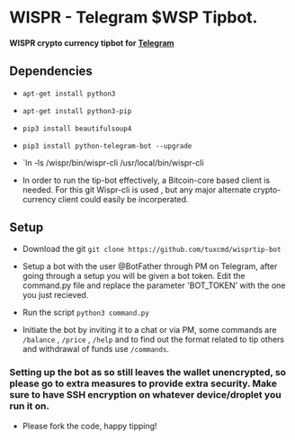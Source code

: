 # WISPR - Telegram $WSP Tipbot.
 
#### WISPR crypto currency tipbot for [Telegram](https://telegram.org)


## Dependencies 

*  `apt-get install python3`
*  `apt-get install python3-pip`
*  `pip3 install beautifulsoup4`
*  `pip3 install python-telegram-bot --upgrade`

* `ln -ls /wispr/bin/wispr-cli /usr/local/bin/wispr-cli

* In order to run the tip-bot effectively, a Bitcoin-core based client is needed. For this git Wispr-cli is used , but any major alternate crypto-currency client could easily be incorperated. 

## Setup

* Download the git
`git clone https://github.com/tuxcmd/wisprtip-bot`

* Setup a bot with the user @BotFather through PM on Telegram, after going through a setup you will be given a bot token. Edit the command.py file and replace the parameter 'BOT_TOKEN' with the one you just recieved. 

*  Run the script 
`python3 command.py`

*  Initiate the bot by inviting it to a chat or via PM, some commands are `/balance` , `/price` , `/help` and to find out the format related to tip others and withdrawal of funds use `/commands`.

### Setting up the bot as so still leaves the wallet unencrypted, so please go to extra measures to provide extra security. Make sure to have SSH encryption on whatever device/droplet you run it on. 

*  Please fork the code, happy tipping! 



